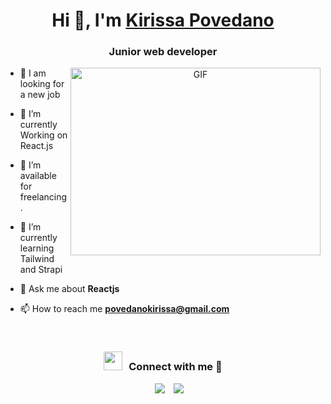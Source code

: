 <h1 align="center">Hi 👋, I'm <a href="https://www.linkedin.com/in/kirissapovedano/" target="blank">
Kirissa Povedano</a></h1>
<h3 align="center">Junior web developer </h3>



<a target="_blank" align="center">
  <img align="right" top="500" height="300" width="400" alt="GIF" src="https://media.giphy.com/media/SWoSkN6DxTszqIKEqv/giphy.gif">
</a>

- 🔭 I am looking for a new job

- 🌱 I’m currently Working on React.js

- 🤝 I’m available for freelancing.

- 🌱 I’m currently learning Tailwind and Strapi 

- 💬 Ask me about **Reactjs**

- 📫 How to reach me **povedanokirissa@gmail.com**

<br/>
<h3 align="center" > <img src="https://media.giphy.com/media/iY8CRBdQXODJSCERIr/giphy.gif" width="30" height="30" style="margin-right: 10px;">Connect with me 🤝 </h3>

<p align="center">

 <div align="center"  class="icons-social" style="margin-left: 10px;">
        <a style="margin-left: 10px;"  target="_blank" href="https://www.linkedin.com/in/kirissapovedano/">
			<img src="https://img.icons8.com/doodle/40/000000/linkedin--v2.png"></a>
        <a style="margin-left: 10px;" target="_blank" href="https://github.com/kiripg">
		<img src="https://img.icons8.com/doodle/40/000000/github--v1.png"></a>
		
</div>

</p>

